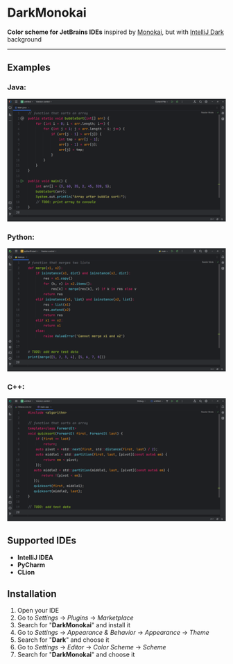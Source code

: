 # DarkMonokai

**Color scheme for JetBrains IDEs** inspired by <ins>Monokai</ins>, but with <ins>IntelliJ Dark</ins> background

---

## Examples

### Java:
![](assets/images/java.png)

### Python:
![](assets/images/python.png)

### C++:
![](assets/images/cpp.png)

## Supported IDEs

- **IntelliJ IDEA**
- **PyCharm**
- **CLion**

## Installation

1. Open your IDE
2. Go to _Settings_ -> _Plugins_ -> _Marketplace_
3. Search for "**DarkMonokai**" and install it
4. Go to _Settings_ -> _Appearance & Behavior_ -> _Appearance_ -> _Theme_
5. Search for "**Dark**" and choose it
6. Go to _Settings_ -> _Editor_ -> _Color Scheme_ -> _Scheme_
7. Search for "**DarkMonokai**" and choose it
